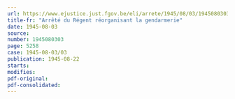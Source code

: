```yaml
---
url: https://www.ejustice.just.fgov.be/eli/arrete/1945/08/03/1945080303/justel
title-fr: "Arrêté du Régent réorganisant la gendarmerie"
date: 1945-08-03
source:
number: 1945080303
page: 5258
case: 1945-08-03/03
publication: 1945-08-22
starts:
modifies:
pdf-original:
pdf-consolidated:
---
```


